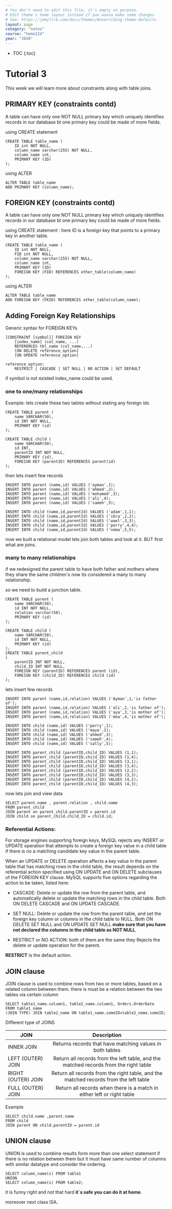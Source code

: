 ```yaml
---
# You don't need to edit this file, it's empty on purpose.
# Edit theme's home layout instead if you wanna make some changes
# See: https://jekyllrb.com/docs/themes/#overriding-theme-defaults
layout: page
category: "notes"
course: "hemn224"
year: "2020"
---
```

* TOC
{:toc}

# Tutorial 3
This week we will learn more about constraints along with table joins.

## PRIMARY KEY (constraints contd)
A table can have only one NOT NULL primary key which uniquely identifies records in our database bt one primary key could be made of more fields.

using CREATE statement

```
CREATE TABLE table_name (
    ID int NOT NULL,
    column_name varchar(255) NOT NULL,
    column_name int,
    PRIMARY KEY (ID)
); 
```

using ALTER

```
ALTER TABLE table_name
ADD PRIMARY KEY (column_name); 
```

## FOREIGN KEY (constraints contd)
A table can have only one NOT NULL primary key which uniquely identifies records in our database bt one primary key could be made of more fields.

using CREATE statement : here ID is a foreign key that points to a primary key in another table.

```
CREATE TABLE table_name (
    ID int NOT NULL,
    FID int NOT NULL,
    column_name varchar(255) NOT NULL,
    column_name int,
    PRIMARY KEY (ID)
    FOREIGN KEY (FID) REFERENCES other_table(column_name)
); 
```

using ALTER

```
ALTER TABLE table_name
ADD FOREIGN KEY (FKID) REFERENCES other_table(column_name); 
```

##  Adding Foreign Key Relationships

Generic syntax for FOREIGN KEYs
```
[CONSTRAINT [symbol]] FOREIGN KEY
    [index_name] (col_name, ...)
    REFERENCES tbl_name (col_name,...)
    [ON DELETE reference_option]
    [ON UPDATE reference_option]

reference_option:
    RESTRICT | CASCADE | SET NULL | NO ACTION | SET DEFAULT
```
if symbol is not existed index_name could be used.

### one to one/many relationships

Example: lets create these two tables without stating any foreign ids
```
CREATE TABLE parent (
    name VARCHAR(50),
    id INT NOT NULL,
    PRIMARY KEY (id)
);

CREATE TABLE child (
    name VARCHAR(50),
    id INT,
    parentID INT NOT NULL,
    PRIMARY KEY (id),
    FOREIGN KEY (parentID) REFERENCES parent(id)
);
```

then lets insert few records
```
INSERT INTO parent (name,id) VALUES ('ayman',1);
INSERT INTO parent (name,id) VALUES ('ahmed',2);
INSERT INTO parent (name,id) VALUES ('mohamed',3);
INSERT INTO parent (name,id) VALUES ('ali',4);
INSERT INTO parent (name,id) VALUES ('sameh',5);

INSERT INTO child (name,id,parentId) VALUES ('adam',1,1);
INSERT INTO child (name,id,parentId) VALUES ('ibra',2,2);
INSERT INTO child (name,id,parentId) VALUES ('wael',3,3);
INSERT INTO child (name,id,parentId) VALUES ('perry',4,4);
INSERT INTO child (name,id,parentId) VALUES ('nema',5,5);
```

now we built a relational model lets join both tables and look at it. BUT first what are joins.

### many to many relationships

if we redesigned the parent table to have both father and mothers where they share the same children's now its considered a many to many relationship.

so we need to build a junction table.

```
CREATE TABLE parent (
    name VARCHAR(50),
    id INT NOT NULL,
    relation varchar(50),
    PRIMARY KEY (id)
);

CREATE TABLE child (
    name VARCHAR(50),
    id INT NOT NULL,
    PRIMARY KEY (id)
);
CREATE TABLE parent_child
(
    parentID INT NOT NULL,
    child_ID INT NOT NULL,
    FOREIGN KEY (parentID) REFERENCES parent (id),
    FOREIGN KEY (child_ID) REFERENCES child (id)
);
```

lets insert few records

```
INSERT INTO parent (name,id,relation) VALUES ('Ayman',1,'is father of');
INSERT INTO parent (name,id,relation) VALUES ('ali',2,'is father of');
INSERT INTO parent (name,id,relation) VALUES ('aya',3,'is mother of');
INSERT INTO parent (name,id,relation) VALUES ('moa',4,'is mother of');

INSERT INTO child (name,id) VALUES ('perry',1);
INSERT INTO child (name,id) VALUES ('maya',2);
INSERT INTO child (name,id) VALUES ('ahmed',3);
INSERT INTO child (name,id) VALUES ('sameh',4);
INSERT INTO child (name,id) VALUES ('sally',5);

INSERT INTO parent_child (parentID,child_ID) VALUES (1,1);
INSERT INTO parent_child (parentID,child_ID) VALUES (1,4);
INSERT INTO parent_child (parentID,child_ID) VALUES (3,1);
INSERT INTO parent_child (parentID,child_ID) VALUES (3,4);
INSERT INTO parent_child (parentID,child_ID) VALUES (2,2);
INSERT INTO parent_child (parentID,child_ID) VALUES (3,3);
INSERT INTO parent_child (parentID,child_ID) VALUES (4,2);
INSERT INTO parent_child (parentID,child_ID) VALUES (4,3);

```

now lets join and view data

```
SELECT parent.name , parent.relation , child.name
FROM parent_child 
JOIN parent on parent_child.parentID = parent.id
JOIN child on parent_child.child_ID = child.id;
```
### Referential Actions:

For storage engines supporting foreign keys, MySQL rejects any INSERT or UPDATE operation that attempts to create a foreign key value in a child table if there is no a matching candidate key value in the parent table.

When an UPDATE or DELETE operation affects a key value in the parent table that has matching rows in the child table, the result depends on the referential action specified using ON UPDATE and ON DELETE subclauses of the FOREIGN KEY clause. MySQL supports five options regarding the action to be taken, listed here: 

+ CASCADE: Delete or update the row from the parent table, and automatically delete or update the matching rows in the child table. Both ON DELETE CASCADE and ON UPDATE CASCADE.

+ SET NULL: Delete or update the row from the parent table, and set the foreign key column or columns in the child table to NULL. Both ON DELETE SET NULL and ON UPDATE SET NULL **make sure that you have not declared the columns in the child table as NOT NULL**.

+ RESTRICT or NO ACTION: both of them are the same they Rejects the delete or update operation for the parent.

**RESTRICT** is the default action.


## JOIN clause

JOIN clause is used to combine rows from two or more tables, based on a related column between them.
there is must be a relation between the two tables via certain column

```
SELECT table1_name.column1, table2_name.column1, Orders.OrderDate
FROM table1_name
(JOIN TYPE) JOIN table2_name ON table1_name.someID=table2_name.someID; 
```

Different type of JOINS

| JOIN | Description |
| ------------- |:-------------:|
| INNER JOIN | Returns records that have matching values in both tables|
| LEFT (OUTER) JOIN | Return all records from the left table, and the matched records from the right table |
| RIGHT (OUTER) JOIN | Return all records from the right table, and the matched records from the left table |
| FULL (OUTER) JOIN | Return all records when there is a match in either left or right table |

Example

```
SELECT child.name ,parent.name 
FROM child 
JOIN parent ON child.parentID = parent.id 
```

## UNION clause

UNION is used to combine results form more than one select statement if there is no relation between them but it must have
same number of columns with similar datatype and consider the ordering.

```
SELECT column_name(s) FROM table1
UNION
SELECT column_name(s) FROM table2; 
```


it is funny right and not that hard **it`s safe you can do it at home**.

moreover next class ISA.